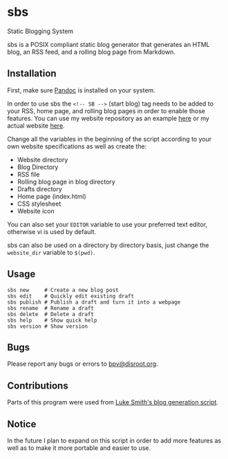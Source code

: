 # sbs
Static Blogging System

sbs is a POSIX compliant static blog generator that generates an HTML blog, an RSS feed,
and a rolling blog page from Markdown.

## Installation

First, make sure [Pandoc](https://pandoc.org/) is installed on your system.

In order to use sbs the `<!-- SB -->` (start blog) tag needs to be added
to your RSS, home page, and rolling blog pages in order to enable those
features. You can use my website repository as an example [here](https://git.sr.ht/~bpv/website)
or my actual website [here](https://brycevandegrift.xyz).

Change all the variables in the beginning of the script according to your
own website specifications as well as create the:
- Website directory
- Blog Directory
- RSS file
- Rolling blog page in blog directory
- Drafts directory
- Home page (index.html)
- CSS stylesheet
- Website icon

You can also set your `EDITOR` variable to use your preferred text editor,
otherwise vi is used by default.

sbs can also be used on a directory by directory basis, just change the
`website_dir` variable to `$(pwd)`.

## Usage

```
sbs new		# Create a new blog post
sbs edit	# Quickly edit existing draft
sbs publish	# Publish a draft and turn it into a webpage
sbs rename	# Rename a draft
sbs delete	# Delete a draft
sbs help	# Show quick help
sbs version	# Show version
```

## Bugs

Please report any bugs or errors to [bpv@disroot.org](mailto://bpv@disroot.org).

## Contributions

Parts of this program were used from [Luke Smith's blog generation script](https://github.com/LukeSmithxyz/lb).

## Notice

In the future I plan to expand on this script in order to add more features
as well as to make it more portable and easier to use.

